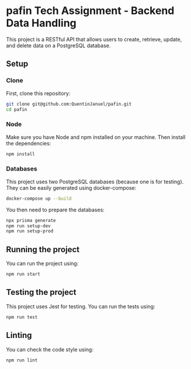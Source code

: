 # pafin Tech Assignment - Backend Data Handling

This project is a RESTful API that allows users to create, retrieve, update, and delete data on a PostgreSQL database.

## Setup

### Clone

First, clone this repository:

```bash
git clone git@github.com:QuentinJanuel/pafin.git
cd pafin
```

### Node

Make sure you have Node and npm installed on your machine.
Then install the dependencies:

```bash
npm install
```

### Databases

This project uses two PostgreSQL databases (because one is for testing).
They can be easily generated using docker-compose:

```bash
docker-compose up --build
```

You then need to prepare the databases:

```bash
npx prisma generate
npm run setup-dev
npm run setup-prod
```

## Running the project

You can run the project using:

```bash
npm run start
```

## Testing the project

This project uses Jest for testing.
You can run the tests using:

```bash
npm run test
```

## Linting

You can check the code style using:

```bash
npm run lint
```

